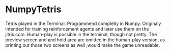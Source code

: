 # NumpyTetris
Tetris played in the Terminal. Programmend completly in Numpy. Originaly intended for training reinforcement agents and later use them on the jitris.com. Human-play is possible in the terminal, though not pretty. The preview screen and and hold area are omitted in the human-play version, as printing out those two screens as well ,would make the game unreadable.  
